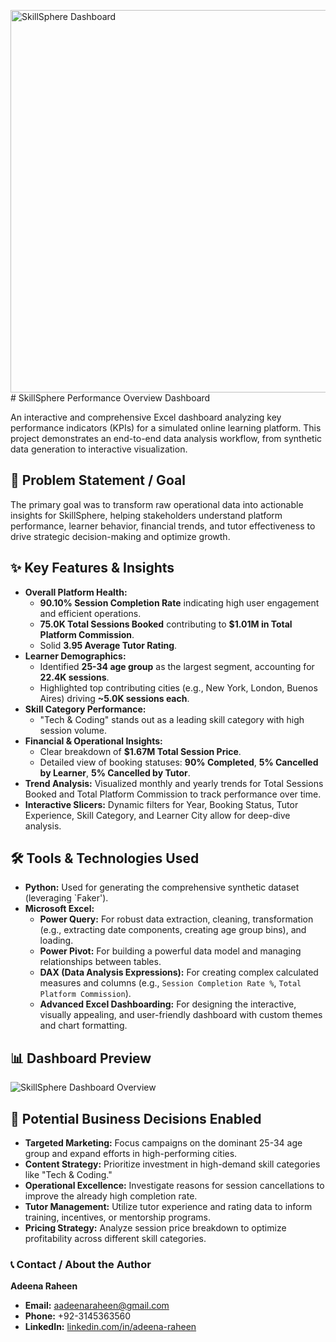 <img width="1334" height="612" alt="SkillSphere Dashboard" src="https://github.com/user-attachments/assets/4a28b717-8633-46ce-b7c8-240e8e82c31d" /># SkillSphere Performance Overview Dashboard

An interactive and comprehensive Excel dashboard analyzing key performance indicators (KPIs) for a simulated online learning platform. This project demonstrates an end-to-end data analysis workflow, from synthetic data generation to interactive visualization.

## 🎯 Problem Statement / Goal

The primary goal was to transform raw operational data into actionable insights for SkillSphere, helping stakeholders understand platform performance, learner behavior, financial trends, and tutor effectiveness to drive strategic decision-making and optimize growth.

## ✨ Key Features & Insights

* **Overall Platform Health:**
    * **90.10% Session Completion Rate** indicating high user engagement and efficient operations.
    * **75.0K Total Sessions Booked** contributing to **$1.01M in Total Platform Commission**.
    * Solid **3.95 Average Tutor Rating**.
* **Learner Demographics:**
    * Identified **25-34 age group** as the largest segment, accounting for **22.4K sessions**.
    * Highlighted top contributing cities (e.g., New York, London, Buenos Aires) driving **~5.0K sessions each**.
* **Skill Category Performance:**
    * "Tech & Coding" stands out as a leading skill category with high session volume.
* **Financial & Operational Insights:**
    * Clear breakdown of **$1.67M Total Session Price**.
    * Detailed view of booking statuses: **90% Completed**, **5% Cancelled by Learner**, **5% Cancelled by Tutor**.
* **Trend Analysis:** Visualized monthly and yearly trends for Total Sessions Booked and Total Platform Commission to track performance over time.
* **Interactive Slicers:** Dynamic filters for Year, Booking Status, Tutor Experience, Skill Category, and Learner City allow for deep-dive analysis.

## 🛠️ Tools & Technologies Used

* **Python:** Used for generating the comprehensive synthetic dataset (leveraging `Faker').
* **Microsoft Excel:**
    * **Power Query:** For robust data extraction, cleaning, transformation (e.g., extracting date components, creating age group bins), and loading.
    * **Power Pivot:** For building a powerful data model and managing relationships between tables.
    * **DAX (Data Analysis Expressions):** For creating complex calculated measures and columns (e.g., `Session Completion Rate %`, `Total Platform Commission`).
    * **Advanced Excel Dashboarding:** For designing the interactive, visually appealing, and user-friendly dashboard with custom themes and chart formatting.


## 📊 Dashboard Preview

![SkillSphere Dashboard Overview](<img width="1334" height="612" alt="SkillSphere Dashboard" src="https://github.com/user-attachments/assets/c15b4452-742c-41a9-8e94-104c5aef8b62" />)



## 🚀 Potential Business Decisions Enabled

* **Targeted Marketing:** Focus campaigns on the dominant 25-34 age group and expand efforts in high-performing cities.
* **Content Strategy:** Prioritize investment in high-demand skill categories like "Tech & Coding."
* **Operational Excellence:** Investigate reasons for session cancellations to improve the already high completion rate.
* **Tutor Management:** Utilize tutor experience and rating data to inform training, incentives, or mentorship programs.
* **Pricing Strategy:** Analyze session price breakdown to optimize profitability across different skill categories.

### 📞 Contact / About the Author

**Adeena Raheen**
* **Email:** [aadeenaraheen@gmail.com](mailto:aadeenaraheen@gmail.com)
* **Phone:** +92-3145363560
* **LinkedIn:** [linkedin.com/in/adeena-raheen](https://www.linkedin.com/in/adeena-raheen-24b4771b2/)
